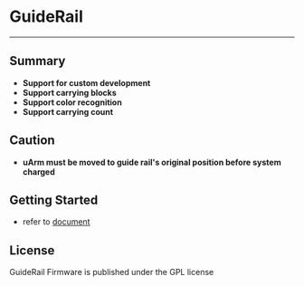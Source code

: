 # **GuideRail**
----------
## Summary
* **Support for custom development**
* **Support carrying blocks**
* **Support color recognition**
* **Support carrying count**

## Caution
* **uArm must be moved to guide rail's original position before system charged**

## Getting Started


- refer to [document](doc/)

## License
GuideRail Firmware is published under the GPL license

